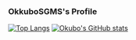 ### OkkuboSGMS's  Profile
[![Top Langs](https://github-readme-stats.vercel.app/api/top-langs/?username=OhkuboSGMS
)](https://github.com/anuraghazra/github-readme-stats)
[![Okubo's GitHub stats](https://github-readme-stats.vercel.app/api?OhkuboSGMS)](https://github.com/anuraghazra/github-readme-stats)
